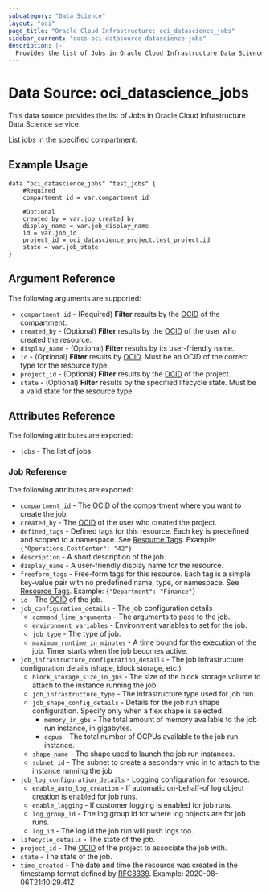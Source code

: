 ```yaml
---
subcategory: "Data Science"
layout: "oci"
page_title: "Oracle Cloud Infrastructure: oci_datascience_jobs"
sidebar_current: "docs-oci-datasource-datascience-jobs"
description: |-
  Provides the list of Jobs in Oracle Cloud Infrastructure Data Science service
---
```


# Data Source: oci_datascience_jobs
This data source provides the list of Jobs in Oracle Cloud Infrastructure Data Science service.

List jobs in the specified compartment.

## Example Usage

```hcl
data "oci_datascience_jobs" "test_jobs" {
	#Required
	compartment_id = var.compartment_id

	#Optional
	created_by = var.job_created_by
	display_name = var.job_display_name
	id = var.job_id
	project_id = oci_datascience_project.test_project.id
	state = var.job_state
}
```

## Argument Reference

The following arguments are supported:

* `compartment_id` - (Required) <b>Filter</b> results by the [OCID](https://docs.cloud.oracle.com/iaas/Content/General/Concepts/identifiers.htm) of the compartment.
* `created_by` - (Optional) <b>Filter</b> results by the [OCID](https://docs.cloud.oracle.com/iaas/Content/General/Concepts/identifiers.htm) of the user who created the resource.
* `display_name` - (Optional) <b>Filter</b> results by its user-friendly name.
* `id` - (Optional) <b>Filter</b> results by [OCID](https://docs.cloud.oracle.com/iaas/Content/General/Concepts/identifiers.htm). Must be an OCID of the correct type for the resource type. 
* `project_id` - (Optional) <b>Filter</b> results by the [OCID](https://docs.cloud.oracle.com/iaas/Content/General/Concepts/identifiers.htm) of the project.
* `state` - (Optional) <b>Filter</b> results by the specified lifecycle state. Must be a valid state for the resource type. 


## Attributes Reference

The following attributes are exported:

* `jobs` - The list of jobs.

### Job Reference

The following attributes are exported:

* `compartment_id` - The [OCID](https://docs.cloud.oracle.com/iaas/Content/General/Concepts/identifiers.htm) of the compartment where you want to create the job.
* `created_by` - The [OCID](https://docs.cloud.oracle.com/iaas/Content/General/Concepts/identifiers.htm) of the user who created the project.
* `defined_tags` - Defined tags for this resource. Each key is predefined and scoped to a namespace. See [Resource Tags](https://docs.cloud.oracle.com/iaas/Content/General/Concepts/resourcetags.htm). Example: `{"Operations.CostCenter": "42"}` 
* `description` - A short description of the job.
* `display_name` - A user-friendly display name for the resource.
* `freeform_tags` - Free-form tags for this resource. Each tag is a simple key-value pair with no predefined name, type, or namespace. See [Resource Tags](https://docs.cloud.oracle.com/iaas/Content/General/Concepts/resourcetags.htm). Example: `{"Department": "Finance"}` 
* `id` - The [OCID](https://docs.cloud.oracle.com/iaas/Content/General/Concepts/identifiers.htm) of the job.
* `job_configuration_details` - The job configuration details 
	* `command_line_arguments` - The arguments to pass to the job. 
	* `environment_variables` - Environment variables to set for the job. 
	* `job_type` - The type of job.
	* `maximum_runtime_in_minutes` - A time bound for the execution of the job. Timer starts when the job becomes active. 
* `job_infrastructure_configuration_details` - The job infrastructure configuration details (shape, block storage, etc.) 
	* `block_storage_size_in_gbs` - The size of the block storage volume to attach to the instance running the job 
	* `job_infrastructure_type` - The infrastructure type used for job run.
	* `job_shape_config_details` - Details for the job run shape configuration. Specify only when a flex shape is selected.
		* `memory_in_gbs` - The total amount of memory available to the job run instance, in gigabytes. 
		* `ocpus` - The total number of OCPUs available to the job run instance. 
	* `shape_name` - The shape used to launch the job run instances.
	* `subnet_id` - The subnet to create a secondary vnic in to attach to the instance running the job 
* `job_log_configuration_details` - Logging configuration for resource. 
	* `enable_auto_log_creation` - If automatic on-behalf-of log object creation is enabled for job runs. 
	* `enable_logging` - If customer logging is enabled for job runs.
	* `log_group_id` - The log group id for where log objects are for job runs. 
	* `log_id` - The log id the job run will push logs too. 
* `lifecycle_details` - The state of the job.
* `project_id` - The [OCID](https://docs.cloud.oracle.com/iaas/Content/General/Concepts/identifiers.htm) of the project to associate the job with.
* `state` - The state of the job.
* `time_created` - The date and time the resource was created in the timestamp format defined by [RFC3339](https://tools.ietf.org/html/rfc3339). Example: 2020-08-06T21:10:29.41Z 

